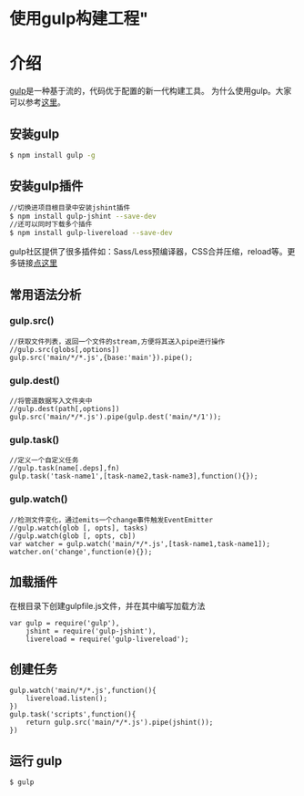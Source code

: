 # 使用gulp构建工程"

# 介绍
[gulp](http://gulpjs.com/)是一种基于流的，代码优于配置的新一代构建工具。
 为什么使用gulp。大家可以参考[这里](http://segmentfault.com/a/1190000002491282)。

## 安装gulp

``` bash
$ npm install gulp -g
```

## 安装gulp插件

``` bash
//切换进项目根目录中安装jshint插件
$ npm install gulp-jshint --save-dev
//还可以同时下载多个插件
$ npm install gulp-livereload --save-dev
```

gulp社区提供了很多插件如：Sass/Less预编译器，CSS合并压缩，reload等。更多链接[点这里](http://gulpjs.com/plugins/)

## 常用语法分析

### gulp.src()

    //获取文件列表，返回一个文件的stream,方便将其送入pipe进行操作    
    //gulp.src(globs[,options])
    gulp.src('main/*/*.js',{base:'main'}).pipe();

### gulp.dest()

    //将管道数据写入文件夹中
    //gulp.dest(path[,options])
    gulp.src('main/*/*.js').pipe(gulp.dest('main/*/1'));

### gulp.task()

    //定义一个自定义任务
    //gulp.task(name[.deps],fn)
    gulp.task('task-name1',[task-name2,task-name3],function(){});

### gulp.watch()

    //检测文件变化，通过emits一个change事件触发EventEmitter
    //gulp.watch(glob [, opts], tasks)
    //gulp.watch(glob [, opts, cb])
    var watcher = gulp.watch('main/*/*.js',[task-name1,task-name1]);
    watcher.on('change',function(e){});


## 加载插件

在根目录下创建gulpfile.js文件，并在其中编写加载方法

    var gulp = require('gulp'),
        jshint = require('gulp-jshint'),
        livereload = require('gulp-livereload');   

## 创建任务

    gulp.watch('main/*/*.js',function(){
        livereload.listen();
    })
    gulp.task('scripts',function(){
        return gulp.src('main/*/*.js').pipe(jshint());
    })

## 运行 gulp

``` bash
$ gulp
```

